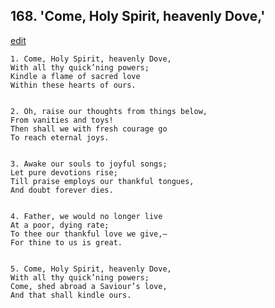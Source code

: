 
## 168.  'Come, Holy Spirit, heavenly Dove,'
[edit](https://docs.google.com/document/d/1R6bx1K6u%2DPrmRsIcJLB%2D2gFT8Oh7mUmp/edit?mode=html)



    1. Come, Holy Spirit, heavenly Dove,
    With all thy quick’ning powers;
    Kindle a flame of sacred love
    Within these hearts of ours.


    2. Oh, raise our thoughts from things below,
    From vanities and toys!
    Then shall we with fresh courage go
    To reach eternal joys.


    3. Awake our souls to joyful songs;
    Let pure devotions rise;
    Till praise employs our thankful tongues,
    And doubt forever dies.


    4. Father, we would no longer live
    At a poor, dying rate;
    To thee our thankful love we give,—
    For thine to us is great.


    5. Come, Holy Spirit, heavenly Dove,
    With all thy quick’ning powers;
    Come, shed abroad a Saviour’s love,
    And that shall kindle ours.
